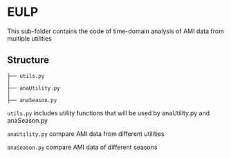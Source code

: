 # EULP
This sub-folder contains the code of time-domain analysis of AMI data from multiple utilities 

## Structure

```
├── utils.py
│
├── anaUtility.py
│
├── anaSeason.py

```


``utils.py`` includes utility functions that will be used by anaUtility.py and anaSeason.py

``anaUtility.py`` compare AMI data from different utilities

``anaSeason.py`` compare AMI data of different seasons